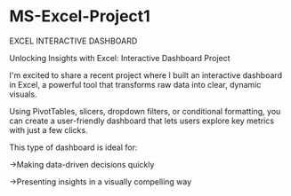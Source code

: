 # MS-Excel-Project1
EXCEL INTERACTIVE DASHBOARD

Unlocking Insights with Excel: Interactive Dashboard Project

I'm excited to share a recent project where I built an interactive dashboard in Excel, a powerful tool that transforms raw data into clear, dynamic visuals.

Using PivotTables, slicers, dropdown filters, or conditional formatting, you can create a user-friendly dashboard that lets users explore key metrics with just a few clicks.

This type of dashboard is ideal for:

->Making data-driven decisions quickly

->Presenting insights in a visually compelling way
